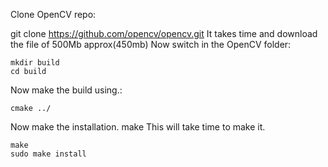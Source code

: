 Clone OpenCV repo:

git clone https://github.com/opencv/opencv.git
It takes time and download the file of 500Mb approx(450mb) Now switch in the OpenCV folder:

```
mkdir build
cd build
```
Now make the build using.:


```
cmake ../
```
Now make the installation. make This will take time to make it.

```
make
sudo make install
```
